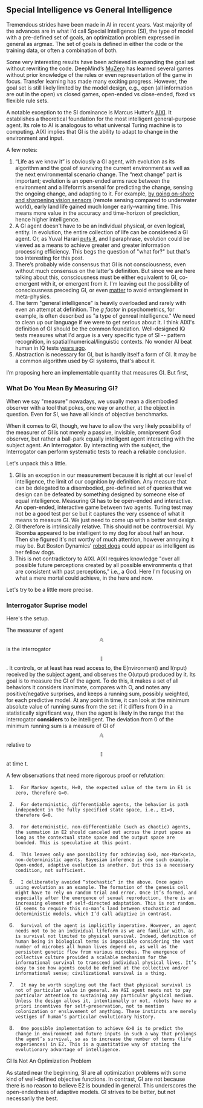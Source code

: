 ## Special Intelligence vs General Intelligence

Tremendous strides have been made in AI in recent years. Vast majority of the advances are in what I’d call Special Intelligence (SI), the type of model with a pre-defined set of goals, an optimization problem expressed in general as argmax. The set of goals is defined in either the code or the training data, or often a combination of both.

Some very interesting results have been achieved in expanding the goal set without rewriting the code. DeepMind’s [MuZero](https://deepmind.com/blog/article/muzero-mastering-go-chess-shogi-and-atari-without-rules]) has learned several games without prior knowledge of the rules or even representation of the game in focus. Transfer learning has made many exciting progress. However, the goal set is still likely limited by the model design, e.g., open (all information are out in the open) vs closed games, open-ended vs close-ended, fixed vs flexible rule sets.

A notable exception to the SI dominance is Marcus Hutter’s [AIXI](http://hutter1.net/ai/uai.htm). It establishes a theoretical foundation for the most intelligent general-purpose agent. Its role to AI is analogous to what universal Turing machine is to computing. AIXI implies that GI is the ability to adapt to change in the environment and input.

A few notes:

1. “Life as we know it” is obviously a GI agent, with evolution as its algorithm and the goal of surviving the current environment as well as the next environmental scenario change. The “next change” part is important; evolution is an open-ended arms race between the environment and a lifeform’s arsenal for predicting the change, sensing the ongoing change, and adapting to it. For example, [by going on-shore and sharpening vision sensors](https://www.preposterousuniverse.com/podcast/2019/03/25/episode-39-malcolm-maciver-on-sensing-consciousness-and-imagination/) (remote sensing compared to underwater world), early land life gained much longer early-warning time. This means more value in the accuracy and time-horizon of prediction, hence higher intelligence.
2. A GI agent doesn't have to be an individual physical, or even logical, entity. In evolution, the entire collection of life can be considered a GI agent. Or, as Yuval Harari [puts it](https://www.ynharari.com/book/homo-deus/), and I paraphrase, evolution could be viewed as a means to achieve greater and greater information processing efficiency. This begs the question of "what for?" but that's too interesting for this post.
3. There’s probably wide consensus that GI is not consciousness, even without much consensus on the latter's definition. But since we are here talking about this, consciousness must be either equivalent to GI, co-emergent with it, or emergent from it. I'm leaving out the possibility of consciousness preceding GI, or even [matter](http://cogsci.uci.edu/~ddhoff/Chapter17Hoffman.pdf) to avoid entanglement in meta-physics.
4. The term "general intelligence" is heavily overloaded and rarely with even an attempt at definition. The <i>g factor</i> in psychometrics, for example, is often described as "a type of genreal intelligence." We need to clean up our language if we were to get serious about it. I think AIXI's definition of GI should be the common foundation. Well-designed IQ tests measures what I'd argue is a very specific type of SI -- pattern recognition, in spatial/numerical/linguistic contexts. No wonder AI beat human in IQ tests [years ago](https://www.technologyreview.com/2015/06/12/167735/deep-learning-machine-beats-humans-in-iq-test/).
5. Abstraction is necessary for GI, but is hardly itself a form of GI. It may be a common algorithm used by GI systems, that's about it.

I’m proposing here an implementable quantity that measures GI. But first,

### What Do You Mean By Measuring GI?

When we say "measure" nowadays, we usually mean a disembodied observer with a tool that pokes, one way or another, at the object in question. Even for SI, we have all kinds of objective benchmarks.

When it comes to GI, though, we have to allow the very likely possibility of the measurer of GI is not merely a passive, invisible, omnipresent God observer, but rather a ball-park equally intelligent agent interacting with the subject agent. An Interrogator. By interacting with the subject, the Interrogator can perform systematic tests to reach a reliable conclusion.

Let's unpack this a little.
1. GI is an exception in our measurement because it is right at our level of intelligence, the limit of our cognition by definition. Any measure that can be delegated to a disembodied, pre-defined set of queries that we design can be defeated by something designed by someone else of equal intelligence. Measuring GI has to be open-ended and interactive. An open-ended, interactive game between two agents. Turing test may not be a good test per se but it captures the very essence of what it means to measure GI. We just need to come up with a better test design.
2. GI therefore is intrinsically relative. This should not be controversial. My Roomba appeared to be intelligent to my dog for about half an hour. Then she figured it's not worthy of much attention, however annoying it may be. But Boston Dynamics' [robot dogs](https://www.youtube.com/watch?v=RYzn_gmFs5w) could appear as intelligent as her fellow dogs.
3. This is not contradictory to AIXI. AIXI requires knowledge "over all possible future perceptions created by all possible environments q that are consistent with past perceptions," i.e., a God. Here I'm focusing on what a mere mortal could achieve, in the here and now.

Let's try to be a little more precise.

### Interrogator Suprise model

Here's the setup.

The measurer of agent $$\mathbb{A}$$ is the interrogator $$\mathbb{I}$$. It controls, or at least has read access to, the E(nvironment) and I(nput) received by the subject agent, and observes the O(utput) produced by it. Its goal is to measure the GI of the agent. To do this, it makes a set of all behaviors it considers inanimate, compares with O, and notes any positive/negative surprises, and keeps a running sum, possibly weighted, for each predictive model. At any point in time, it can look at the minimum absolute value of running sums from the set: if it differs from 0 in a statistically significant way, then the agent is likely in the range that the interrogator <b>considers</b> to be intelligent. The deviation from 0 of the minimum running sum is a measure of GI of $$\mathbb{A}$$ relative to $$\mathbb{I}$$ at time t.





A few observations that need more rigorous proof or refutation:

1.       For Markov agents, H=0, the expected value of the term in E1 is zero, therefore G=0.

2.       For deterministic, differentiable agents, the behavior is path independent in the fully specified state space, i.e., E1=0, therefore G=0.

3.       For deterministic, non-differentiable (such as chaotic) agents, the summation in E2 should canceled out across the input space as long as the contextual state space and the output space are bounded. This is speculative at this point.

4.       This leaves only one possibility for achieving G>0, non-Markovia, non-deterministic agents. Bayesian inference is one such example. Open-ended, adaptive evolution is another. But this is a necessary condition, not sufficient.

5.       I deliberately avoided “stochastic” in the above. Once again using evolution as an example. The formation of the genesis cell might have to rely on random trial and error. Once it’s formed, and especially after the emergence of sexual reproduction, there is an increasing element of self-directed adaptation. This is not random. GI seems to require this no-man’s land between stochastic and deterministic models, which I’d call adaptive in contrast.

6.       Survival of the agent is implicitly imperative. However, an agent needs not to be an individual lifeform as we are familiar with, as is survival not limited to physical survival. Indeed, definition of human being in biological terms is impossible considering the vast number of microbes all human lives depend on, as well as the persistent genetic flow from various microbes. The emergence of collective culture provided a scalable mechanism for the informational survival to transcend individual physical lives. It’s easy to see how agents could be defined at the collective and/or informational sense; civilizational survival is a thing.

7.       It may be worth singling out the fact that physical survival is not of particular value in general. An AGI agent needs not to pay particular attention to sustaining any particular physical medium. Unless the design allows it, intentionally or not, robots have no a priori incentives for self-preservation, not to mention colonization or enslavement of anything. These instincts are merely vestiges of human’s particular evolutionary history.

8.       One possible implementation to achieve G>0 is to predict the change in environment and future inputs in such a way that prolongs the agent’s survival, so as to increase the number of terms (life experiences) in E2. This is a quantitative way of stating the evolutionary advantage of intelligence.

GI Is Not An Optimization Problem

As stated near the beginning, SI are all optimization problems with some kind of well-defined objective functions. In contrast, GI are not because there is no reason to believe E2 is bounded in general. This underscores the open-endedness of adaptive models. GI strives to be better, but not necessarily the best.

